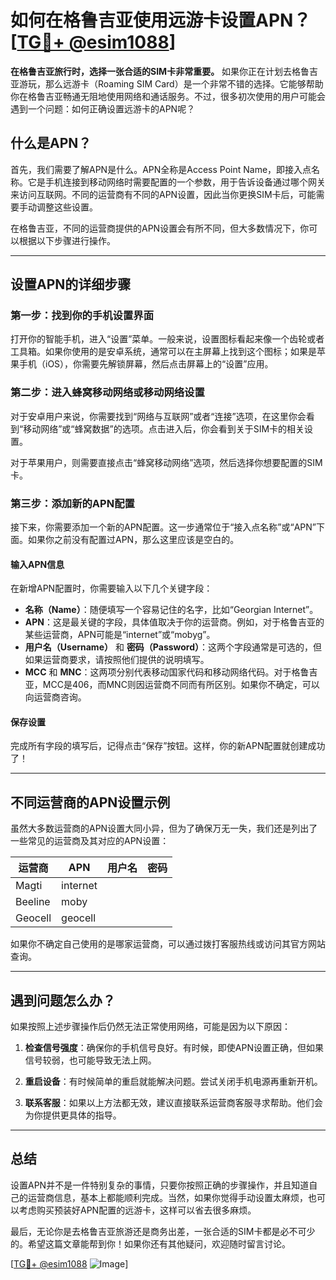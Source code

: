 # 如何在格鲁吉亚使用远游卡设置APN？[[TG💪+ @esim1088](https://t.me/s/esim1088)]

**在格鲁吉亚旅行时，选择一张合适的SIM卡非常重要。** 如果你正在计划去格鲁吉亚游玩，那么远游卡（Roaming SIM Card）是一个非常不错的选择。它能够帮助你在格鲁吉亚畅通无阻地使用网络和通话服务。不过，很多初次使用的用户可能会遇到一个问题：如何正确设置远游卡的APN呢？

## 什么是APN？

首先，我们需要了解APN是什么。APN全称是Access Point Name，即接入点名称。它是手机连接到移动网络时需要配置的一个参数，用于告诉设备通过哪个网关来访问互联网。不同的运营商有不同的APN设置，因此当你更换SIM卡后，可能需要手动调整这些设置。

在格鲁吉亚，不同的运营商提供的APN设置会有所不同，但大多数情况下，你可以根据以下步骤进行操作。

---

## 设置APN的详细步骤

### 第一步：找到你的手机设置界面
打开你的智能手机，进入“设置”菜单。一般来说，设置图标看起来像一个齿轮或者工具箱。如果你使用的是安卓系统，通常可以在主屏幕上找到这个图标；如果是苹果手机（iOS），你需要先解锁屏幕，然后点击屏幕上的“设置”应用。

### 第二步：进入蜂窝移动网络或移动网络设置
对于安卓用户来说，你需要找到“网络与互联网”或者“连接”选项，在这里你会看到“移动网络”或“蜂窝数据”的选项。点击进入后，你会看到关于SIM卡的相关设置。

对于苹果用户，则需要直接点击“蜂窝移动网络”选项，然后选择你想要配置的SIM卡。

### 第三步：添加新的APN配置
接下来，你需要添加一个新的APN配置。这一步通常位于“接入点名称”或“APN”下面。如果你之前没有配置过APN，那么这里应该是空白的。

#### 输入APN信息
在新增APN配置时，你需要输入以下几个关键字段：

- **名称（Name）**：随便填写一个容易记住的名字，比如“Georgian Internet”。
- **APN**：这是最关键的字段，具体值取决于你的运营商。例如，对于格鲁吉亚的某些运营商，APN可能是“internet”或“mobyg”。
- **用户名（Username）** 和 **密码（Password）**：这两个字段通常是可选的，但如果运营商要求，请按照他们提供的说明填写。
- **MCC** 和 **MNC**：这两项分别代表移动国家代码和移动网络代码。对于格鲁吉亚，MCC是406，而MNC则因运营商不同而有所区别。如果你不确定，可以向运营商咨询。

#### 保存设置
完成所有字段的填写后，记得点击“保存”按钮。这样，你的新APN配置就创建成功了！

---

## 不同运营商的APN设置示例

虽然大多数运营商的APN设置大同小异，但为了确保万无一失，我们还是列出了一些常见的运营商及其对应的APN设置：

| 运营商   | APN              | 用户名   | 密码   |
|----------|------------------|----------|--------|
| Magti     | internet         |          |        |
| Beeline   | moby             |          |        |
| Geocell   | geocell          |          |        |

如果你不确定自己使用的是哪家运营商，可以通过拨打客服热线或访问其官方网站查询。

---

## 遇到问题怎么办？

如果按照上述步骤操作后仍然无法正常使用网络，可能是因为以下原因：

1. **检查信号强度**：确保你的手机信号良好。有时候，即使APN设置正确，但如果信号较弱，也可能导致无法上网。
   
2. **重启设备**：有时候简单的重启就能解决问题。尝试关闭手机电源再重新开机。

3. **联系客服**：如果以上方法都无效，建议直接联系运营商客服寻求帮助。他们会为你提供更具体的指导。

---

## 总结

设置APN并不是一件特别复杂的事情，只要你按照正确的步骤操作，并且知道自己的运营商信息，基本上都能顺利完成。当然，如果你觉得手动设置太麻烦，也可以考虑购买预装好APN配置的远游卡，这样可以省去很多麻烦。

最后，无论你是去格鲁吉亚旅游还是商务出差，一张合适的SIM卡都是必不可少的。希望这篇文章能帮到你！如果你还有其他疑问，欢迎随时留言讨论。

[[TG💪+ @esim1088](https://t.me/s/esim1088) ![Image](https://i.postimg.cc/4NQfJmqS/Snipaste-2025-05-13-00-14-12.png)]